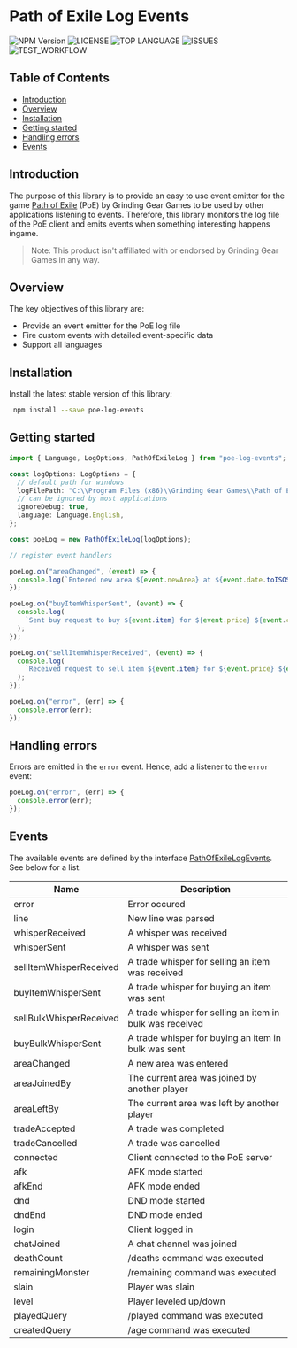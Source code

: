# Path of Exile Log Events

![NPM Version](https://img.shields.io/npm/v/npm) ![LICENSE](https://img.shields.io/github/license/moepmoep12/poe-log-events) ![TOP LANGUAGE](https://img.shields.io/github/languages/top/moepmoep12/poe-log-events) ![ISSUES](https://img.shields.io/github/issues/moepmoep12/poe-log-events) ![TEST_WORKFLOW](https://img.shields.io/github/workflow/status/moepmoep12/poe-log-events/Test)

## Table of Contents

- [Introduction](#introduction)
- [Overview](#overview)
- [Installation](#installation)
- [Getting started](#getting-started)
- [Handling errors](#handling-errors)
- [Events](#events)

## Introduction

The purpose of this library is to provide an easy to use event emitter for the game [Path of Exile](https://www.pathofexile.com/) (PoE) by Grinding Gear Games to be used by other applications listening to events. Therefore, this library monitors the log file of the PoE client and emits events when something interesting happens ingame.

> Note: This product isn't affiliated with or endorsed by Grinding Gear Games in any way.

## Overview

The key objectives of this library are:

- Provide an event emitter for the PoE log file
- Fire custom events with detailed event-specific data
- Support all languages

## Installation

Install the latest stable version of this library:

```bash
 npm install --save poe-log-events
```

## Getting started

```typescript
import { Language, LogOptions, PathOfExileLog } from "poe-log-events";

const logOptions: LogOptions = {
  // default path for windows
  logFilePath: "C:\\Program Files (x86)\\Grinding Gear Games\\Path of Exile\\logs\\Client.txt",
  // can be ignored by most applications
  ignoreDebug: true,
  language: Language.English,
};

const poeLog = new PathOfExileLog(logOptions);

// register event handlers

poeLog.on("areaChanged", (event) => {
  console.log(`Entered new area ${event.newArea} at ${event.date.toISOString()}`);
});

poeLog.on("buyItemWhisperSent", (event) => {
  console.log(
    `Sent buy request to buy ${event.item} for ${event.price} ${event.currency} from ${event.player}`
  );
});

poeLog.on("sellItemWhisperReceived", (event) => {
  console.log(
    `Received request to sell item ${event.item} for ${event.price} ${event.currency} to ${event.player}`
  );
});

poeLog.on("error", (err) => {
  console.error(err);
});
```

## Handling errors

Errors are emitted in the `error` event. Hence, add a listener to the `error` event:

```typescript
poeLog.on("error", (err) => {
  console.error(err);
});
```

## Events

The available events are defined by the interface [PathOfExileLogEvents](src\events\PathOfExileLogEvents.ts). See below for a list.

| **Name**                | **Description**                                          |
| ----------------------- | -------------------------------------------------------- |
| error                   | Error occured                                            |
| line                    | New line was parsed                                      |
| whisperReceived         | A whisper was received                                   |
| whisperSent             | A whisper was sent                                       |
| sellItemWhisperReceived | A trade whisper for selling an item was received         |
| buyItemWhisperSent      | A trade whisper for buying an item was sent              |
| sellBulkWhisperReceived | A trade whisper for selling an item in bulk was received |
| buyBulkWhisperSent      | A trade whisper for buying an item in bulk was sent      |
| areaChanged             | A new area was entered                                   |
| areaJoinedBy            | The current area was joined by another player            |
| areaLeftBy              | The current area was left by another player              |
| tradeAccepted           | A trade was completed                                    |
| tradeCancelled          | A trade was cancelled                                    |
| connected               | Client connected to the PoE server                       |
| afk                     | AFK mode started                                         |
| afkEnd                  | AFK mode ended                                           |
| dnd                     | DND mode started                                         |
| dndEnd                  | DND mode ended                                           |
| login                   | Client logged in                                         |
| chatJoined              | A chat channel was joined                                |
| deathCount              | /deaths command was executed                             |
| remainingMonster        | /remaining command was executed                          |
| slain                   | Player was slain                                         |
| level                   | Player leveled up/down                                   |
| playedQuery             | /played command was executed                             |
| createdQuery            | /age command was executed                                |
